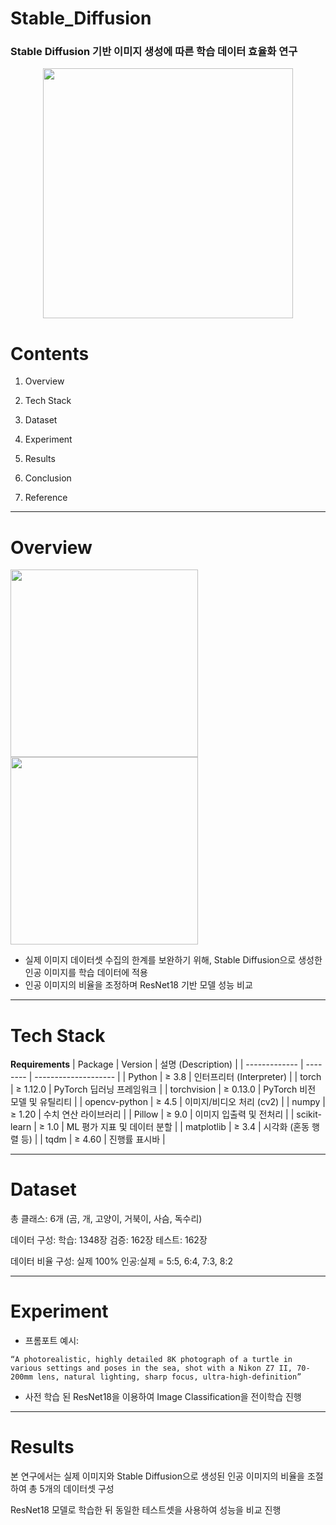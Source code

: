 # Stable_Diffusion
<h3>Stable Diffusion 기반 이미지 생성에 따른 학습 데이터 효율화 연구</h3>

<p align="center"><img src="https://github.com/user-attachments/assets/61a1d43e-3948-412c-8d08-579a84bb1367"  width="400" height="400"/></p>


# Contents
1. Overview

2. Tech Stack

3. Dataset

4. Experiment

5. Results

6. Conclusion

7. Reference
-----
# Overview
<img src="https://github.com/user-attachments/assets/76d52e9f-b6cb-4a77-8d12-b472d9343ec7"  width="300" height="300"/>
<img src="https://github.com/user-attachments/assets/b7c57730-f58a-400a-a3dc-248f7af8535e"  width="300" height="300"/>


- 실제 이미지 데이터셋 수집의 한계를 보완하기 위해, Stable Diffusion으로 생성한 인공 이미지를 학습 데이터에 적용
- 인공 이미지의 비율을 조정하며 ResNet18 기반 모델 성능 비교

-----
# Tech Stack
**Requirements**
| Package       | Version  | 설명 (Description)     |
| ------------- | -------- | -------------------- |
| Python        | ≥ 3.8    | 인터프리터 (Interpreter)  |
| torch         | ≥ 1.12.0 | PyTorch 딥러닝 프레임워크    |
| torchvision   | ≥ 0.13.0 | PyTorch 비전 모델 및 유틸리티 |
| opencv-python | ≥ 4.5    | 이미지/비디오 처리 (cv2)     |
| numpy         | ≥ 1.20   | 수치 연산 라이브러리          |
| Pillow        | ≥ 9.0    | 이미지 입출력 및 전처리        |
| scikit-learn  | ≥ 1.0    | ML 평가 지표 및 데이터 분할    |
| matplotlib    | ≥ 3.4    | 시각화 (혼동 행렬 등)        |
| tqdm          | ≥ 4.60   | 진행률 표시바              |

-------
# Dataset
총 클래스: 6개 (곰, 개, 고양이, 거북이, 사슴, 독수리)

데이터 구성:
학습: 1348장
검증: 162장
테스트: 162장

데이터 비율 구성:
실제 100%
인공:실제 = 5:5, 6:4, 7:3, 8:2

--------
# Experiment
- 프롬포트 예시:

```
“A photorealistic, highly detailed 8K photograph of a turtle in various settings and poses in the sea, shot with a Nikon Z7 II, 70-200mm lens, natural lighting, sharp focus, ultra-high-definition”
```
- 사전 학습 된 ResNet18을 이용하여 Image Classification을 전이학습 진행

---------
# Results
본 연구에서는 실제 이미지와 Stable Diffusion으로 생성된 인공 이미지의 비율을 조절하여 총 5개의 데이터셋 구성

ResNet18 모델로 학습한 뒤 동일한 테스트셋을 사용하여 성능을 비교 진행
